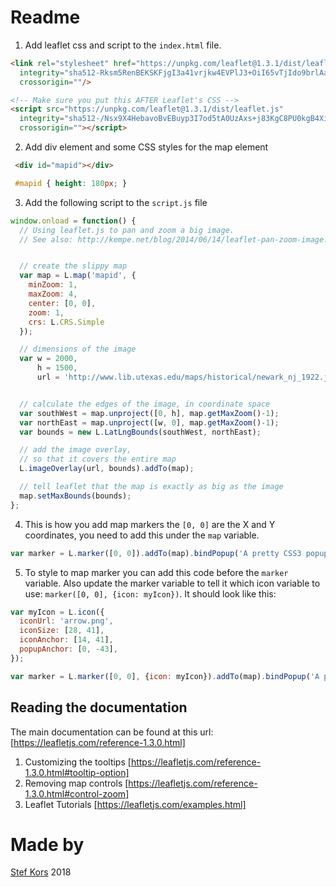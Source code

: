 # Readme
1) Add leaflet css and script to the `index.html` file.

```html
<link rel="stylesheet" href="https://unpkg.com/leaflet@1.3.1/dist/leaflet.css"
  integrity="sha512-Rksm5RenBEKSKFjgI3a41vrjkw4EVPlJ3+OiI65vTjIdo9brlAacEuKOiQ5OFh7cOI1bkDwLqdLw3Zg0cRJAAQ=="
  crossorigin=""/>
```

```html
<!-- Make sure you put this AFTER Leaflet's CSS -->
<script src="https://unpkg.com/leaflet@1.3.1/dist/leaflet.js"
  integrity="sha512-/Nsx9X4HebavoBvEBuyp3I7od5tA0UzAxs+j83KgC8PU0kgB4XiK4Lfe4y4cgBtaRJQEIFCW+oC506aPT2L1zw=="
  crossorigin=""></script>
```

2) Add div element and some CSS styles for the map element

```html
 <div id="mapid"></div>
```

```css
 #mapid { height: 180px; }
```

3) Add the following script to the `script.js` file

```javascript
window.onload = function() {
  // Using leaflet.js to pan and zoom a big image.
  // See also: http://kempe.net/blog/2014/06/14/leaflet-pan-zoom-image.html


  // create the slippy map
  var map = L.map('mapid', {
    minZoom: 1,
    maxZoom: 4,
    center: [0, 0],
    zoom: 1,
    crs: L.CRS.Simple
  });

  // dimensions of the image
  var w = 2000,
      h = 1500,
      url = 'http://www.lib.utexas.edu/maps/historical/newark_nj_1922.jpg';


  // calculate the edges of the image, in coordinate space
  var southWest = map.unproject([0, h], map.getMaxZoom()-1);
  var northEast = map.unproject([w, 0], map.getMaxZoom()-1);
  var bounds = new L.LatLngBounds(southWest, northEast);

  // add the image overlay,
  // so that it covers the entire map
  L.imageOverlay(url, bounds).addTo(map);

  // tell leaflet that the map is exactly as big as the image
  map.setMaxBounds(bounds);
};
```

4) This is how you add map markers the `[0, 0]` are the X and Y coordinates, you need to add this under the `map` variable.

```javascript
var marker = L.marker([0, 0]).addTo(map).bindPopup('A pretty CSS3 popup.<br> Easily customizable.').openPopup();
```

5) To style to map marker you can add this code before the `marker` variable. Also update the marker variable to tell it which icon variable to use: `marker([0, 0], {icon: myIcon})`. It should look like this:

```javascript
var myIcon = L.icon({
  iconUrl: 'arrow.png',
  iconSize: [28, 41],
  iconAnchor: [14, 41],
  popupAnchor: [0, -43],
});

var marker = L.marker([0, 0], {icon: myIcon}).addTo(map).bindPopup('A pretty CSS3 popup.<br> Easily customizable.').openPopup();
```

## Reading the documentation
The main documentation can be found at this url: [https://leafletjs.com/reference-1.3.0.html]

1) Customizing the tooltips [https://leafletjs.com/reference-1.3.0.html#tooltip-option]
2) Removing map controls [https://leafletjs.com/reference-1.3.0.html#control-zoom]
3) Leaflet Tutorials [https://leafletjs.com/examples.html]


# Made by
[Stef Kors](https://www.stefkors.com )
2018
